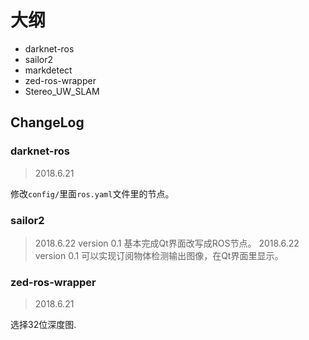 # 大纲
* darknet-ros
* sailor2
* markdetect
* zed-ros-wrapper
* Stereo_UW_SLAM

## ChangeLog

### darknet-ros

> 2018.6.21

修改`config/`里面`ros.yaml`文件里的节点。
### sailor2
> 2018.6.22 version 0.1
基本完成Qt界面改写成ROS节点。
> 2018.6.22 version 0.1
可以实现订阅物体检测输出图像，在Qt界面里显示。
### zed-ros-wrapper

> 2018.6.21

选择32位深度图.


